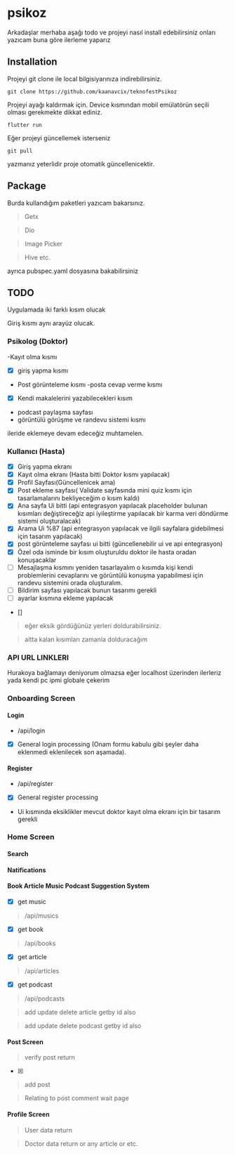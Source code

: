 # psikoz

Arkadaşlar merhaba aşağı todo ve projeyi nasıl install edebilirsiniz onları yazıcam buna göre ilerleme yaparız

## Installation
Projeyi git clone ile local bilgisiyarınıza indirebilirsiniz.
```
git clone https://github.com/kaanavcix/teknofestPsikoz

```
Projeyi ayağı kaldırmak için. Device kısmından mobil emülatörün seçili olması gerekmekte dikkat ediniz.

``` 
flutter run 

```

Eğer projeyi güncellemek isterseniz 

``` 
git pull

```
yazmanız yeterlidir proje otomatik güncellenicektir.
## Package

Burda kullandığım paketleri yazıcam bakarsınız.
>Getx

>Dio

>Image Picker

>Hive etc. 

ayrıca pubspec.yaml dosyasına bakabilirsiniz
## TODO 

Uygulamada iki farklı kısım olucak 

Giriş kısmı aynı arayüz olucak. 
### Psikolog (Doktor)
 -Kayıt olma kısmı 
 - [x] giriş yapma kısmı 
 - Post görünteleme kısmı
 -posta cevap verme kısmı
 - [x] Kendi makalelerini yazabilecekleri kısım 
 - podcast paylaşma sayfası
 - görüntülü görüşme ve randevu sistemi kısmı

 ileride eklemeye devam edeceğiz muhtamelen.
### Kullanıcı (Hasta) 

- [x] Giriş yapma ekranı 
- [x] Kayıt olma ekranı (Hasta bitti Doktor kısmı yapılacak)
- [x] Profil Sayfası(Güncellenicek ama)
- [x] Post ekleme sayfası( Validate sayfasında mini quiz kısmı için tasarlamalarını bekliyeceğim o kısım kaldı)
- [x] Ana sayfa Ui bitti (api entegrasyon yapılacak placeholder bulunan kısımları değiştireceğiz api iyileştirme yapılacak bir karma veri döndürme sistemi oluşturalacak)
- [x] Arama Ui %87 (api entegrasyon yapılacak ve ilgili sayfalara gidebilmesi için tasarım yapılacak)
- [x] post görünteleme sayfası ui bitti (güncellenebilir ui ve api entegrasyon)
- [x] Özel oda isminde bir kısım oluşturuldu doktor ile hasta oradan konuşacaklar
- [ ] Mesajlaşma kısmını yeniden tasarlayalım o kısımda kişi kendi problemlerini cevaplarını ve görüntülü konuşma yapabilmesi için randevu sistemini orada oluşturalım.
- [ ] Bildirim sayfası yapılacak bunun tasarımı gerekli
- [ ] ayarlar kısmına ekleme yapılacak 
- []
> eğer eksik gördüğünüz yerleri doldurabilirsiniz.

>altta kalan kısımları zamanla dolduracağım 


### API URL LINKLERI
Hurakoya bağlamayı deniyorum olmazsa eğer localhost üzerinden ilerleriz yada kendi pc ipmi globale çekerim
### Onboarding Screen
#### Login
- /api/login

- [x] General login processing (Onam formu kabulu gibi şeyler daha eklenmedi eklenilecek son aşamada).


#### Register
- /api/register
- [x] General register processing 
- Ui kısmında eksiklikler mevcut doktor kayıt olma ekranı için bir tasarım gerekli



### Home Screen

#### Search 



#### Natifications
#### Book Article Music Podcast Suggestion System 

- [x] get music
> /api/musics

- [x] get book
> /api/books

- [x] get article 
> /api/articles

- [x] get podcast
> /api/podcasts

> add update delete article getby id also 

> add update delete podcast  getby id also

#### Post Screen
> verify post return 
-[x]

> add post

> Relating to post comment wait page

#### Profile Screen 

> User data return 

> Doctor data return or any article or etc.









